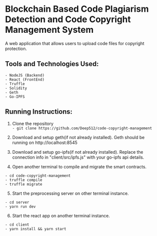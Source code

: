 # Blockchain Based Code Plagiarism Detection and Code Copyright Management System
A web application that allows users to upload code files for copyright protection.<br />

## Tools and Technologies Used:
```
- NodeJS (Backend)
- React (FrontEnd)
- Truffle
- Solidity
- Geth
- Go-IPFS
```

## Running Instructions:
1. Clone the repository<br />
`- git clone https://github.com/Deep512/code-copyright-management`<br />

2. Download and setup geth(if not already installed). Geth should be running on http://localhost:8545<br />

3. Download and setup go-ipfs(if not already installed). Replace the connection info in "client/src/ipfs.js" with your go-ipfs api details.

4. Open another terminal to compile and migrate the smart contracts.<br />
```
- cd code-copyright-management
- truffle compile
- truffle migrate
```

5. Start the preprocessing server on other terminal instance.<br />
```
- cd server
- yarn run dev
```

6. Start the react app on another terminal instance.<br />
```
- cd client
- yarn install && yarn start
```
<br />
